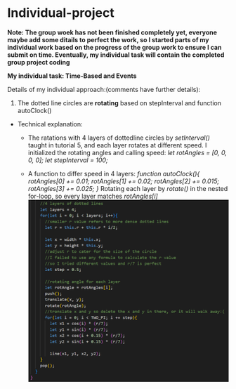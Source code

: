 # Individual-project
**Note: The group woek has not been finished completely yet, everyone maybe add some ditails to perfect the work,
so I started parts of my individual work based on the progress of the group work to ensure I can submit on time.
Eventually, my individual task will contain the completed group project coding**



**My individual task: Time-Based and Events**

Details of my individual approach:(comments have further details):

1. The dotted line circles are **rotating** based on stepInterval and function autoClock()

- Technical explanation:
  - The ratations with 4 layers of dottedline circles by *setInterval()* taught in tutorial 5, and each layer rotates at different speed.
  I initialized the rotating angles and calling speed:
*let rotAngles = [0, 0, 0, 0];
let stepInterval = 100;*

  - A function to differ speed in 4 layers:
*function autoClock(){
  rotAngles[0] += 0.01;
  rotAngles[1] += 0.02;
  rotAngles[2] += 0.015;
  rotAngles[3] += 0.025;
}*
Rotating each layer by *rotate()* in the nested for-loop, so every layer matches *rotAngles[i]*
![alt text](image.png)


